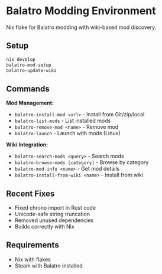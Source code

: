 # Balatro Modding Environment

Nix flake for Balatro modding with wiki-based mod discovery.

## Setup

```bash
nix develop
balatro-mod-setup
balatro-update-wiki
```

## Commands

**Mod Management:**
- `balatro-install-mod <url>` - Install from Git/zip/local
- `balatro-list-mods` - List installed mods
- `balatro-remove-mod <name>` - Remove mod
- `balatro-launch` - Launch with mods (Linux)

**Wiki Integration:**
- `balatro-search-mods <query>` - Search mods
- `balatro-browse-mods [category]` - Browse by category
- `balatro-mod-info <name>` - Get mod details
- `balatro-install-from-wiki <name>` - Install from wiki

## Recent Fixes

- Fixed chrono import in Rust code
- Unicode-safe string truncation
- Removed unused dependencies
- Builds correctly with Nix

## Requirements

- Nix with flakes
- Steam with Balatro installed